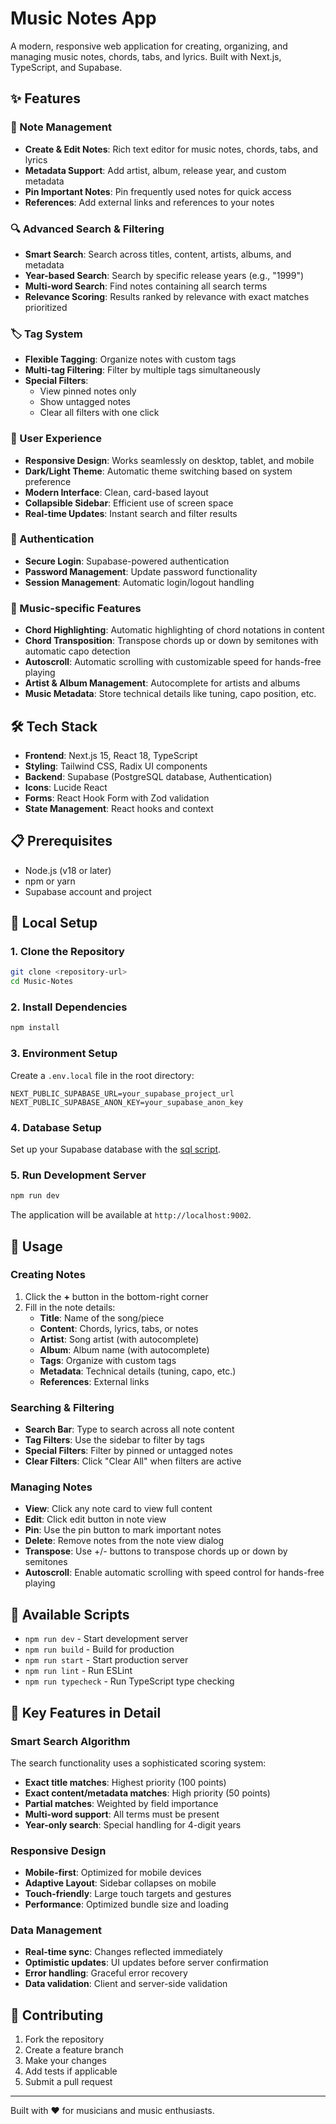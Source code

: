 # Music Notes App

A modern, responsive web application for creating, organizing, and managing music notes, chords, tabs, and lyrics. Built with Next.js, TypeScript, and Supabase.

## ✨ Features

### 📝 Note Management
- **Create & Edit Notes**: Rich text editor for music notes, chords, tabs, and lyrics
- **Metadata Support**: Add artist, album, release year, and custom metadata
- **Pin Important Notes**: Pin frequently used notes for quick access
- **References**: Add external links and references to your notes

### 🔍 Advanced Search & Filtering
- **Smart Search**: Search across titles, content, artists, albums, and metadata
- **Year-based Search**: Search by specific release years (e.g., "1999")
- **Multi-word Search**: Find notes containing all search terms
- **Relevance Scoring**: Results ranked by relevance with exact matches prioritized

### 🏷️ Tag System
- **Flexible Tagging**: Organize notes with custom tags
- **Multi-tag Filtering**: Filter by multiple tags simultaneously
- **Special Filters**: 
  - View pinned notes only
  - Show untagged notes
  - Clear all filters with one click

### 🎨 User Experience
- **Responsive Design**: Works seamlessly on desktop, tablet, and mobile
- **Dark/Light Theme**: Automatic theme switching based on system preference
- **Modern Interface**: Clean, card-based layout
- **Collapsible Sidebar**: Efficient use of screen space
- **Real-time Updates**: Instant search and filter results

### 🔐 Authentication
- **Secure Login**: Supabase-powered authentication
- **Password Management**: Update password functionality
- **Session Management**: Automatic login/logout handling

### 🎵 Music-specific Features
- **Chord Highlighting**: Automatic highlighting of chord notations in content
- **Chord Transposition**: Transpose chords up or down by semitones with automatic capo detection
- **Autoscroll**: Automatic scrolling with customizable speed for hands-free playing
- **Artist & Album Management**: Autocomplete for artists and albums
- **Music Metadata**: Store technical details like tuning, capo position, etc.

## 🛠️ Tech Stack

- **Frontend**: Next.js 15, React 18, TypeScript
- **Styling**: Tailwind CSS, Radix UI components
- **Backend**: Supabase (PostgreSQL database, Authentication)
- **Icons**: Lucide React
- **Forms**: React Hook Form with Zod validation
- **State Management**: React hooks and context

## 📋 Prerequisites

- Node.js (v18 or later)
- npm or yarn
- Supabase account and project

## 🚀 Local Setup

### 1. Clone the Repository
```bash
git clone <repository-url>
cd Music-Notes
```

### 2. Install Dependencies
```bash
npm install
```

### 3. Environment Setup
Create a `.env.local` file in the root directory:
```env
NEXT_PUBLIC_SUPABASE_URL=your_supabase_project_url
NEXT_PUBLIC_SUPABASE_ANON_KEY=your_supabase_anon_key
```

### 4. Database Setup
Set up your Supabase database with the [sql script](DB_Setup.sql).

### 5. Run Development Server
```bash
npm run dev
```

The application will be available at `http://localhost:9002`.

## 📱 Usage

### Creating Notes
1. Click the **+** button in the bottom-right corner
2. Fill in the note details:
   - **Title**: Name of the song/piece
   - **Content**: Chords, lyrics, tabs, or notes
   - **Artist**: Song artist (with autocomplete)
   - **Album**: Album name (with autocomplete)
   - **Tags**: Organize with custom tags
   - **Metadata**: Technical details (tuning, capo, etc.)
   - **References**: External links

### Searching & Filtering
- **Search Bar**: Type to search across all note content
- **Tag Filters**: Use the sidebar to filter by tags
- **Special Filters**: Filter by pinned or untagged notes
- **Clear Filters**: Click "Clear All" when filters are active

### Managing Notes
- **View**: Click any note card to view full content
- **Edit**: Click edit button in note view
- **Pin**: Use the pin button to mark important notes
- **Delete**: Remove notes from the note view dialog
- **Transpose**: Use +/- buttons to transpose chords up or down by semitones
- **Autoscroll**: Enable automatic scrolling with speed control for hands-free playing

## 🔧 Available Scripts

- `npm run dev` - Start development server
- `npm run build` - Build for production
- `npm run start` - Start production server
- `npm run lint` - Run ESLint
- `npm run typecheck` - Run TypeScript type checking

## 🎯 Key Features in Detail

### Smart Search Algorithm
The search functionality uses a sophisticated scoring system:
- **Exact title matches**: Highest priority (100 points)
- **Exact content/metadata matches**: High priority (50 points)
- **Partial matches**: Weighted by field importance
- **Multi-word support**: All terms must be present
- **Year-only search**: Special handling for 4-digit years

### Responsive Design
- **Mobile-first**: Optimized for mobile devices
- **Adaptive Layout**: Sidebar collapses on mobile
- **Touch-friendly**: Large touch targets and gestures
- **Performance**: Optimized bundle size and loading

### Data Management
- **Real-time sync**: Changes reflected immediately
- **Optimistic updates**: UI updates before server confirmation
- **Error handling**: Graceful error recovery
- **Data validation**: Client and server-side validation

## 🤝 Contributing

1. Fork the repository
2. Create a feature branch
3. Make your changes
4. Add tests if applicable
5. Submit a pull request

---

Built with ❤️ for musicians and music enthusiasts.

